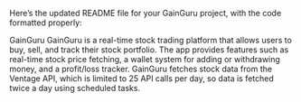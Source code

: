 
Here’s the updated README file for your GainGuru project, with the code formatted properly:

GainGuru
GainGuru is a real-time stock trading platform that allows users to buy, sell, and track their stock portfolio. The app provides features such as real-time stock price fetching, a wallet system for adding or withdrawing money, and a profit/loss tracker. GainGuru fetches stock data from the Ventage API, which is limited to 25 API calls per day, so data is fetched twice a day using scheduled tasks.
